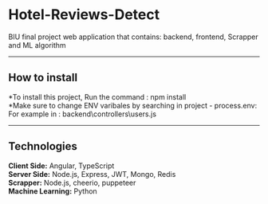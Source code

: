 # Hotel-Reviews-Detect
BIU final project web application that contains:  backend, frontend, Scrapper and ML algorithm
<hr>
<h2>How to install</h2>

*To install this project, Run the command : npm install <br>
*Make sure to change ENV varibales by searching in project - process.env:
<br>
For example in : backend\controllers\users.js
<hr>
<h2>Technologies</h2>
<b>Client Side:</b> Angular, TypeScript <br>
<b>Server Side:</b> Node.js, Express, JWT, Mongo, Redis <br>
<b>Scrapper:</b> Node.js, cheerio, puppeteer <br>
<b>Machine Learning:</b> Python <br>



